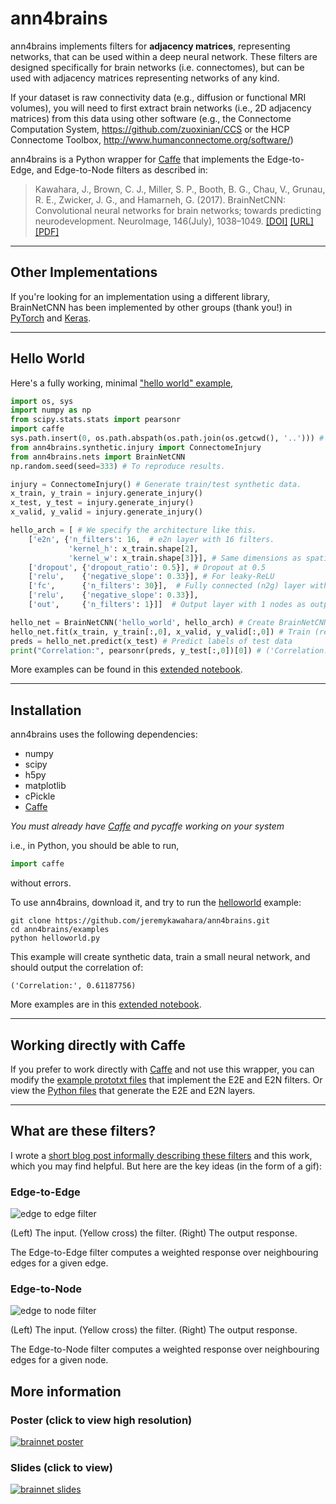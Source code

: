 # ann4brains

ann4brains implements filters for **adjacency matrices**, representing networks, that can be used within a deep neural network. These filters are designed specifically for brain networks (i.e. connectomes), but can be used with adjacency matrices representing networks of any kind. 

If your dataset is raw connectivity data (e.g., diffusion or functional MRI volumes), you will need to first extract brain networks (i.e., 2D adjacency matrices) from this data using other software (e.g., the Connectome Computation System, https://github.com/zuoxinian/CCS or the HCP Connectome Toolbox, http://www.humanconnectome.org/software/)

ann4brains is a Python wrapper for [Caffe](https://github.com/BVLC/caffe) that implements the Edge-to-Edge, and Edge-to-Node filters as described in:

> Kawahara, J., Brown, C. J., Miller, S. P., Booth, B. G., Chau, V., Grunau, R. E., Zwicker, J. G., and Hamarneh, G. (2017). BrainNetCNN: Convolutional neural networks for brain networks; towards predicting neurodevelopment. NeuroImage, 146(July), 1038–1049. [[DOI]](https://doi.org/10.1016/j.neuroimage.2016.09.046) [[URL]](http://brainnetcnn.cs.sfu.ca/) [[PDF]](http://www.cs.sfu.ca/~hamarneh/ecopy/neuroimage2016.pdf)


------------------
## Other Implementations

If you're looking for an implementation using a different library, BrainNetCNN has been implemented by other groups (thank you!) in [PyTorch](https://github.com/nicofarr/brainnetcnnVis_pytorch) and [Keras](https://notebook.community/AmineEch/BrainCNN/.ipynb_checkpoints/BrainNetCNN-checkpoint).

------------------

## Hello World

Here's a fully working, minimal ["hello world" example](https://github.com/jeremykawahara/ann4brains/blob/master/examples/helloworld.py),

```python
import os, sys
import numpy as np
from scipy.stats.stats import pearsonr
import caffe
sys.path.insert(0, os.path.abspath(os.path.join(os.getcwd(), '..'))) # To import ann4brains.
from ann4brains.synthetic.injury import ConnectomeInjury
from ann4brains.nets import BrainNetCNN
np.random.seed(seed=333) # To reproduce results.

injury = ConnectomeInjury() # Generate train/test synthetic data.
x_train, y_train = injury.generate_injury()
x_test, y_test = injury.generate_injury()
x_valid, y_valid = injury.generate_injury()

hello_arch = [ # We specify the architecture like this.
    ['e2n', {'n_filters': 16,  # e2n layer with 16 filters.
             'kernel_h': x_train.shape[2], 
             'kernel_w': x_train.shape[3]}], # Same dimensions as spatial inputs.
    ['dropout', {'dropout_ratio': 0.5}], # Dropout at 0.5
    ['relu',    {'negative_slope': 0.33}], # For leaky-ReLU
    ['fc',      {'n_filters': 30}],  # Fully connected (n2g) layer with 30 filters.
    ['relu',    {'negative_slope': 0.33}],
    ['out',     {'n_filters': 1}]]  # Output layer with 1 nodes as output.

hello_net = BrainNetCNN('hello_world', hello_arch) # Create BrainNetCNN model
hello_net.fit(x_train, y_train[:,0], x_valid, y_valid[:,0]) # Train (regress only on class 0)
preds = hello_net.predict(x_test) # Predict labels of test data
print("Correlation:", pearsonr(preds, y_test[:,0])[0]) # ('Correlation:', 0.61187756)
```

More examples can be found in this [extended notebook](https://github.com/jeremykawahara/ann4brains/blob/master/examples/brainnetcnn.ipynb).

------------------

## Installation

ann4brains uses the following dependencies:

- numpy
- scipy
- h5py
- matplotlib
- cPickle
- [Caffe](https://github.com/BVLC/caffe)

*You must already have [Caffe](https://github.com/BVLC/caffe) and pycaffe working on your system*

i.e., in Python, you should be able to run,
```python
import caffe
```
without errors.

[comment]: # (To install ann4brains, download it, cd to the ann4brains root folder, and then run the install command:)

To use ann4brains, download it, and try to run the [helloworld](https://github.com/jeremykawahara/ann4brains/blob/master/examples/helloworld.py) example:

```
git clone https://github.com/jeremykawahara/ann4brains.git
cd ann4brains/examples
python helloworld.py
```

This example will create synthetic data, train a small neural network, and should output the correlation of:
```
('Correlation:', 0.61187756)
```

More examples are in this [extended notebook](https://github.com/jeremykawahara/ann4brains/blob/master/examples/brainnetcnn.ipynb).

[comment]: # (python setup.py install --user)

------------------

## Working directly with Caffe

If you prefer to work directly with [Caffe](https://github.com/BVLC/caffe) and not use this wrapper, you can modify the [example prototxt files](https://github.com/jeremykawahara/ann4brains/tree/master/examples/proto) that implement the E2E and E2N filters. Or view the [Python files](https://github.com/jeremykawahara/ann4brains/blob/master/ann4brains/layers.py) that generate the E2E and E2N layers.

------------------
## What are these filters?
I wrote a [short blog post informally describing these filters](https://kawahara.ca/convolutional-neural-networks-for-adjacency-matrices/) and this work, which you may find helpful. But here are the key ideas (in the form of a gif):
### Edge-to-Edge
![edge to edge filter](https://i2.wp.com/kawahara.ca/wp-content/uploads/edge-to-edge-filter.gif?w=600 "Edge-to-Edge")

(Left) The input. (Yellow cross) the filter. (Right) The output response.

The Edge-to-Edge filter computes a weighted response over neighbouring edges for a given edge.

### Edge-to-Node
![edge to node filter](https://i0.wp.com/kawahara.ca/wp-content/uploads/edge-to-node-filter.gif?w=600 "Edge to Node")

(Left) The input. (Yellow cross) the filter. (Right) The output response.

The Edge-to-Node filter computes a weighted response over neighbouring edges for a given node.

## More information

### Poster (click to view high resolution)
[![brainnet poster](https://docs.google.com/drawings/d/e/2PACX-1vT5zYGUFrUx_l62GM_GVpcTkZRALyWVshWszBmbSE6OQst2E9XNbfuOmqjArljuU8jmDrgV_MAugcQ_/pub?w=1536&h=1536 "poster")](https://docs.google.com/drawings/d/1ByMOk2CilJlK5p3UTtw-PnG7gpq0-uAyvKH7mmjDLlc/)


### Slides (click to view)
[![brainnet slides](https://drive.google.com/uc?export=view&id=1g93HzxNFdC-_NzHDvopcExgNLkT_MyZq)](https://docs.google.com/presentation/d/1irDT9EHp4VfNFtekfYuugYSMF13SvaD2H_DJkrcBJNk/)
